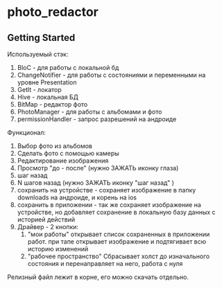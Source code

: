 # photo_redactor

## Getting Started

Используемый стэк: 
1. BloC - для работы с локальной бд 
2. ChangeNotifier - для работы с состояниями и переменными на уровне Presentation 
3. GetIt - локатор 
4. Hive - локальная БД 
5. BitMap - редактор фото 
6. PhotoManager - для работы с альбомами и фото 
7. permissionHandler - запрос разрешений на андроиде

Функционал: 
1. Выбор фото из альбомов
2. Сделать фото с помощью камеры 
3. Редактирование изображения 
4. Просмотр "до - после" (нужно ЗАЖАТЬ иконку глаза)
5. шаг назад
6. N шагов назад (нужно ЗАЖАТЬ иконку "шаг назад" )
7. сохранить на устройстве - сохраняет изображение в папку downloads на андроиде, и корень на ios 
8. сохранить в приложении - так же сохраняет изображение на устройстве, но добавляет сохранение в локальную базу данных с историей действий
9. Драйвер - 2 кнопки: 
    1. "мои работы" открывает список сохраненных в приложении работ. при тапе открывает изображение и подтягивает всю историю изменений
    2. "рабочее пространство" Сбрасывает холст до изначального состояния и перенаправляет на него, работа с нуля 

Релизный файл лежит в корне, его можно скачать отдельно.

